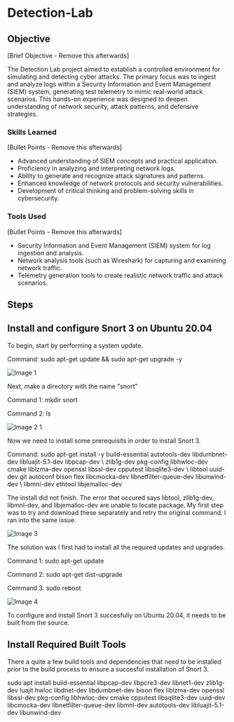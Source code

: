 # Detection-Lab

## Objective
[Brief Objective - Remove this afterwards]

The Detection Lab project aimed to establish a controlled environment for simulating and detecting cyber attacks. The primary focus was to ingest and analyze logs within a Security Information and Event Management (SIEM) system, generating test telemetry to mimic real-world attack scenarios. This hands-on experience was designed to deepen understanding of network security, attack patterns, and defensive strategies.

### Skills Learned
[Bullet Points - Remove this afterwards]

- Advanced understanding of SIEM concepts and practical application.
- Proficiency in analyzing and interpreting network logs.
- Ability to generate and recognize attack signatures and patterns.
- Enhanced knowledge of network protocols and security vulnerabilities.
- Development of critical thinking and problem-solving skills in cybersecurity.

### Tools Used
[Bullet Points - Remove this afterwards]

- Security Information and Event Management (SIEM) system for log ingestion and analysis.
- Network analysis tools (such as Wireshark) for capturing and examining network traffic.
- Telemetry generation tools to create realistic network traffic and attack scenarios.

## Steps

## Install and configure Snort 3 on Ubuntu 20.04
To begin, start by performing a system update. 

Command: sudo apt-get update && sudo apt-get upgrade -y

![Image 1](https://github.com/ahkeillcyber/Detection-Lab/assets/153658518/71f44b57-0c5d-478a-8163-bba91fa4c37b)

Next, make a directory with the name "snort"

Command 1: mkdir snort

Command 2: ls 

![Image 2 1](https://github.com/ahkeillcyber/Detection-Lab/assets/153658518/aad107d4-5da5-408f-98fc-cef0acc56166)

Now we need to install some prerequisits in order to install Snort 3.

Command: sudo apt-get install -y build-essential autotools-dev libdumbnet-dev libluajit-5.1-dev libpcap-dev \ zlib1g-dev pkg-config libhwloc-dev cmake liblzma-dev openssl libssl-dev cpputest libsqlite3-dev \ libtool uuid-dev git autoconf bison flex libcmocka-dev libnetfilter-queue-dev libunwind-dev \ libmnl-dev ethtool libjemalloc-dev

The install did not finish. The error that occured says libtool, zlib1g-dev, libmnl-dev, and libjemalloc-dev are unable to locate package. My first step was to try and download these separately and retry the original command. I ran into the same issue. 

![Image 3](https://github.com/ahkeillcyber/Detection-Lab/assets/153658518/b31d062b-0ccd-4e3c-a40d-6503fa57d655)

The solution was I first had to install all the required updates and upgrades.

Command 1: sudo apt-get update

Command 2: sudo apt-get dist-upgrade

Command 3: sudo reboot

![Image 4](https://github.com/ahkeillcyber/Detection-Lab/assets/153658518/01b7b34b-1df7-44b4-b874-e569bfc580c7)

To configure and install Snort 3 succesfully on Ubuntu 20.04, it needs to be built from the source. 

## Install Required Built Tools
There a quite a few build tools and dependencies that need to be installed prior to the build process to ensure a succesful installation of Snort 3. 

sudo apt install build-essential libpcap-dev libpcre3-dev libnet1-dev zlib1g-dev luajit hwloc libdnet-dev libdumbnet-dev bison flex liblzma-dev openssl libssl-dev pkg-config libhwloc-dev cmake cpputest libsqlite3-dev uuid-dev libcmocka-dev libnetfilter-queue-dev libmnl-dev autotools-dev libluajit-5.1-dev libunwind-dev

